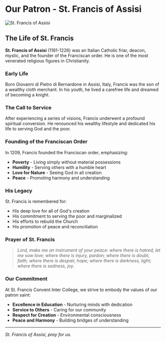 # Our Patron - St. Francis of Assisi

![St. Francis of Assisi](/images/st-francis.png)

## The Life of St. Francis

**St. Francis of Assisi** (1181-1226) was an Italian Catholic friar, deacon, mystic, and the founder of the Franciscan order. He is one of the most venerated religious figures in Christianity.

### Early Life

Born Giovanni di Pietro di Bernardone in Assisi, Italy, Francis was the son of a wealthy cloth merchant. In his youth, he lived a carefree life and dreamed of becoming a knight.

### The Call to Service

After experiencing a series of visions, Francis underwent a profound spiritual conversion. He renounced his wealthy lifestyle and dedicated his life to serving God and the poor.

### Founding of the Franciscan Order

In 1209, Francis founded the Franciscan order, emphasizing:
- **Poverty** - Living simply without material possessions
- **Humility** - Serving others with a humble heart
- **Love for Nature** - Seeing God in all creation
- **Peace** - Promoting harmony and understanding

### His Legacy

St. Francis is remembered for:
- His deep love for all of God's creation
- His commitment to serving the poor and marginalized
- His efforts to rebuild the Church
- His promotion of peace and reconciliation

### Prayer of St. Francis

> *Lord, make me an instrument of your peace:*
> *where there is hatred, let me sow love;*
> *where there is injury, pardon;*
> *where there is doubt, faith;*
> *where there is despair, hope;*
> *where there is darkness, light;*
> *where there is sadness, joy.*

### Our Commitment

At St. Francis Convent Inter College, we strive to embody the values of our patron saint:
- **Excellence in Education** - Nurturing minds with dedication
- **Service to Others** - Caring for our community
- **Respect for Creation** - Environmental consciousness
- **Peace and Harmony** - Building bridges of understanding

---

*St. Francis of Assisi, pray for us.* 
